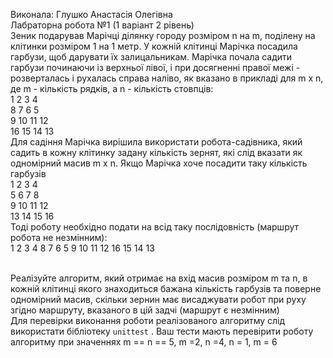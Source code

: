 Виконала: Глушко Анастасія Олегівна  
Лабраторна робота №1 (1 варіант 2 рівень)  
Зеник подарував Марічці ділянку городу розміром n на m, поділену на клітинки розміром 1 на 1 метр. У кожній клітинці Марічка посадила гарбузи, щоб дарувати їх залицальникам. Марічка почала садити гарбузи починаючи із верхньої лівої, і при досягненні правої межі - розверталась і рухалась справа наліво, як вказано в прикладі для m x n, де m - кількість рядків, а n - кількість стовпців:  
​
1 2 3 4   
8 7 6 5   
9 10 11 12   
16 15 14 13  
​
Для садіння Марічка вирішила використати робота-садівника, який садить в кожну клітинку задану кількість зернят, які слід вказати як одномірний масив m x n. Якщо Марічка хоче посадити таку кількість гарбузів  
​
1 2 3 4  
5 6 7 8  
9 10 11 12  
13 14 15 16  
​
Тоді роботу необхідно подати на всід таку послідовність (маршрут робота не незмінним):   
​
1 2 3 4 8 7 6 5 9 10 11 12 16 15 14 13  
​
 
Реалізуйте алгоритм, який отримає на вхід масив розміром m та n, в кожній клітинці якого знаходиться бажана кількість гарбузів та поверне одномірний масив, скільки зернин має висаджувати робот при руху згідно маршруту, вказаного в цій задчі (маршрут є незмінним)  
​
Для перевірки виконання роботи реалізованого алгоритму слід використати бібліотеку `unittest` . Ваш тести мають перевірити роботу алгоритму при значеннях m == n == 5, m =2, n =4, n = 1, m = 6
​
